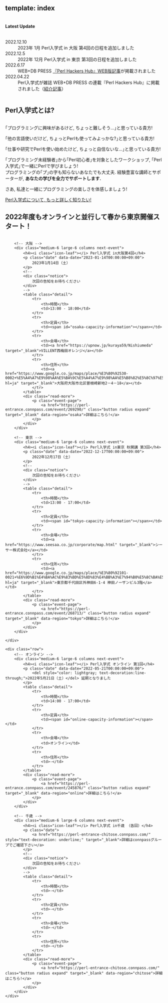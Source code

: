 template: index
---

<div id="homepage-update">
    <div class="row">
        <div class="title column">
            <div class="center">
                <h4>Latest Update</h4>
            </div>
        </div>
        <div class="listed column">
            <dl class="article">
                <dt>2022.12.10</dt>
                <dd>2023年 1月 Perl入学式 in 大阪 第4回の日程を追加しました</dd>
                <dt>2022.12.5</dt>
                <dd>2022年 12月 Perl入学式 in 東京 第3回の日程を追加しました</dd>
                <dt>2022.6.17</dt>
                <dd>WEB+DB PRESS <a href="https://gihyo.jp/dev/serial/01/perl-hackers-hub/007201">『Perl Hackers Hub』WEB版記事</a>が掲載されました</dd>
                <dt>2022.04.22</dt>
                <dd>Perl入学式が雑誌 WEB+DB PRESS の連載『Perl Hackers Hub』に掲載されました（<a href="https://blog.perl-entrance.org/entry/2022/04/22/123000">紹介記事</a>）</dd>
            </dl>
        </div>
    </div>
</div>
<div id="homepage-event">
    <div class="row">
        <h2>Perl入学式とは? </h2>
        <div class="large-12 columns">
        </div>
    </div>
    <div class="row">
        <div class="large-12 columns">
            <div class="center">
                <p>｢プログラミングに興味があるけど, ちょっと難しそう...｣と思っている貴方!</p>
                <p>｢他の言語使いだけど, ちょっとPerlも使ってみよっかな?｣と思っている貴方!</p>
                <p>｢仕事や研究でPerlを使い始めたけど, ちょっと自信ないな...｣と思っている貴方!</p>
                <p>
                    ｢プログラミング未経験者｣から｢Perl初心者｣を対象としたワークショップ, ｢Perl入学式｣で一緒にPerlで学びましょう!<br>
                    プログラミングの｢プ｣の字も知らないあなたでも大丈夫. 経験豊富な講師とサポーターが, <strong>あなたの学びを全力でサポートします.</strong>
                </p>
                <p>さあ, 私達と一緒にプログラミングの楽しさを体感しましょう!</p>
                <a href="<: '/about.html' | uri_for :>" class="button radius">Perl入学式について, もっと詳しく知りたい!</a>
            </div>
        </div>
    </div>
    <div class="row headspace-20">
    </div>
    <div class="row">
        <h2>2022年度もオンラインと並行して春から東京開催スタート！</h2>
        <div class="large-12 columns">
        </div>
    </div>
    <div class="row">

        <!-- 大阪 -->
        <div class="medium-6 large-6 columns next-event">
            <h4><i class="icon-leaf"></i> Perl入学式 in大阪第4回</h4>
            <p class="date" data-date="2023-01-14T00:00:00+09:00">
                2023年1月14日（土）
            </p>
            <!--
            <div class="notice">
                次回の告知をお待ちください
            </div>
            -->
            <table class="detail">
                <tr>
                    <th>時間</th>
                    <td>13:00 - 18:00</td>
                </tr>
                <tr>
                    <th>定員</th>
                    <td><span id="osaka-capacity-information"></span></td>
                </tr>
                <tr>
                    <th>会場</th>
                    <td><a href="https://upnow.jp/kuraya59/Nishiumeda" target="_blank">VILLENT西梅田オレンジ</a></td>
                </tr>
                <tr>
                    <th>住所</th>
                    <td><a href="https://www.google.co.jp/maps/place/%E3%80%92530-0002+%E5%A4%A7%E9%98%AA%E5%BA%9C%E5%A4%A7%E9%98%AA%E5%B8%82%E5%8C%97%E5%8C%BA%E6%9B%BE%E6%A0%B9%E5%B4%8E%E6%96%B0%E5%9C%B0%EF%BC%92%E4%B8%81%E7%9B%AE%EF%BC%94%E2%88%92%EF%BC%91%EF%BC%98/@34.6970913,135.4880769,15z/data=!4m6!3m5!1s0x6000e6f32279ed53:0xbc93a1607d36706d!8m2!3d34.697613!4d135.4941892!16s%2Fg%2F11cln5bhm0?hl=ja" target="_blank">大阪府大阪市北区曽根崎新地2－4－18</a></td>
                </tr>
            </table>
            <div class="read-more">
                <p class="event-page">
                    <a href="https://perl-entrance.connpass.com/event/269290/" class="button radius expand" target="_blank" data-region="osaka">詳細はこちら!</a>
                </p>
            </div>
        </div>

        <!-- 東京 -->
        <div class="medium-6 large-6 columns next-event">
            <h4><i class="icon-leaf"></i> Perl入学式 in東京 秋開講 第3回</h4>
            <p class="date" data-date="2022-12-17T00:00:00+09:00">
                2022年12月17日（土）
            </p>
            <!--
            <div class="notice">
                次回の告知をお待ちください
            </div>
            -->
            <table class="detail">
                <tr>
                    <th>時間</th>
                    <td>13:00 - 17:00</td>
                </tr>
                <tr>
                    <th>定員</th>
                    <td><span id="tokyo-capacity-information"></span></td>
                </tr>
                <tr>
                    <th>会場</th>
                    <td><a href="https://www.seesaa.co.jp/corporate/map.html" target="_blank">シーサー株式会社</a></td>
                </tr>
                <tr>
                    <th>住所</th>
                    <td><a href="https://www.google.co.jp/maps/place/%E3%80%92101-0021+%E6%9D%B1%E4%BA%AC%E9%83%BD%E5%8D%83%E4%BB%A3%E7%94%B0%E5%8C%BA%E5%A4%96%E7%A5%9E%E7%94%B0%EF%BC%96%E4%B8%81%E7%9B%AE%EF%BC%91%E2%88%92%EF%BC%94+%E7%A5%9E%E7%94%B0%E3%83%8E%E3%83%BC%E3%82%B6%E3%83%B3%E3%83%93%E3%83%AB+3%E9%9A%8E/@35.703282,139.7661142,17z/data=!3m1!4b1!4m5!3m4!1s0x60188c1f2f3d2b4b:0x58401320466e7c20!8m2!3d35.703282!4d139.7683029?hl=ja" target="_blank">東京都千代田区外神田6-1-4 神田ノーザンビル3階</a></td>
                </tr>
            </table>
            <div class="read-more">
                <p class="event-page">
                    <a href="https://perl-entrance.connpass.com/event/268713/" class="button radius expand" target="_blank" data-region="tokyo">詳細はこちら!</a>
                </p>
            </div>
        </div>

    </div>

    <div class="row">
        <!-- オンライン -->
        <div class="medium-6 large-6 columns next-event">
            <h4><i class="icon-leaf"></i> Perl入学式 オンライン 第1回</h4>
            <p class="date" data-date="2022-05-21T00:00:00+09:00">
                <del style="color: lightgray; text-decoration:line-through;">2022年5月21日（土）</del> 延期となりました
            </p>
            <table class="detail">
                <tr>
                    <th>時間</th>
                    <td>14:00 - 17:00</td>
                </tr>
                <tr>
                    <th>定員</th>
                    <td><span id="online-capacity-information"></span></td>
                </tr>
                <tr>
                    <th>会場</th>
                    <td>オンライン</td>
                </tr>
                <tr>
                    <th>住所</th>
                    <td>-</td>
                </tr>
            </table>
            <div class="read-more">
                <p class="event-page">
                    <a href="https://perl-entrance.connpass.com/event/245876/" class="button radius expand" target="_blank" data-region="online">詳細はこちら!</a>
                </p>
            </div>
        </div>

        <!-- 千歳 -->
        <div class="medium-6 large-6 columns next-event">
            <h4><i class="icon-leaf"></i> Perl入学式 in千歳 （各回）</h4>
            <p class="date">
                <a href="https://perl-entrance-chitose.connpass.com/" style="text-decoration: underline;" target="_blank">詳細はconnpassグループでご確認下さい</a>
            </p>
            <!--
            <div class="notice">
                次回の告知をお待ちください
            </div>
            -->
            <table class="detail">
                <tr>
                    <th>時間</th>
                    <td>-</td>
                </tr>
                <tr>
                    <th>定員</th>
                    <td>-</td>
                </tr>
                <tr>
                    <th>会場</th>
                    <td>-</td>
                </tr>
                <tr>
                    <th>住所</th>
                    <td>-</td>
                </tr>
            </table>
            <div class="read-more">
                <p class="event-page">
                    <a href="https://perl-entrance-chitose.connpass.com/" class="button radius expand" target="_blank" data-region="chitose">詳細はこちら!</a>
                </p>
            </div>
        </div>
    </div>
</div>
<div class="row headspace-20"></div>
